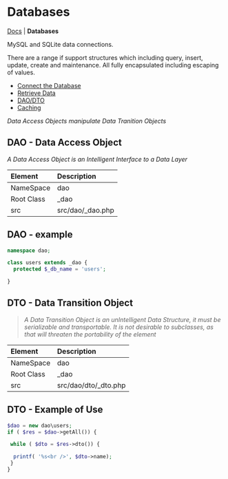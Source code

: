 # Databases

[Docs](/docs/) | **Databases**

MySQL and SQLite data connections.

There are a range if support structures which including query, insert, update,
create and maintenance. All fully encapsulated including escaping of values.

- [Connect the Database](database-connections)
- [Retrieve Data](database-retrieval)
- [DAO/DTO](database-dao-dto)
- [Caching](database-caching)

_Data Access Objects manipulate Data Tranition Objects_

## DAO - Data Access Object

_A Data Access Object is an Intelligent Interface to a Data Layer_

| Element    | Description      |
| :--        | :--              |
| NameSpace  | dao              |
| Root Class | _dao             |
| src        | src/dao/_dao.php |

## DAO - example

```php
namespace dao;

class users extends _dao {
  protected $_db_name = 'users';

}
```

## DTO - Data Transition Object

>_A Data Transition Object is an unIntelligent Data Structure, it must be serializable and transportable. It is not desirable to subclasses, as that will threaten the portability of the element_

| Element    | Description          |
| :--        | :--                  |
| NameSpace  | dao                  |
| Root Class | _dao                 |
| src        | src/dao/dto/_dto.php |

## DTO - Example of Use

```php
$dao = new dao\users;
if ( $res = $dao->getAll()) {

 while ( $dto = $res->dto()) {

  printf( '%s<br />', $dto->name);
 }
}
```
